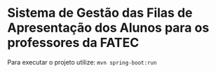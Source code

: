 # Sistema de Gestão das Filas de Apresentação dos Alunos para os professores da FATEC

Para executar o projeto utilize: 
```mvn spring-boot:run```
